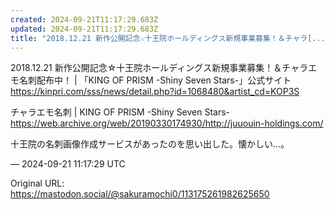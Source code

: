 ```yaml
---
created: 2024-09-21T11:17:29.683Z
updated: 2024-09-21T11:17:29.683Z
title: "2018.12.21 新作公開記念☆十王院ホールディングス新規事業募集！＆チャラ[...]"
---
```


<p>2018.12.21 新作公開記念☆十王院ホールディングス新規事業募集！＆チャラエモ名刺配布中！ | 「KING OF PRISM -Shiny Seven Stars-」公式サイト<br /><a href="https://kinpri.com/sss/news/detail.php?id=1068480&amp;artist_cd=KOP3S" target="_blank" rel="nofollow noopener" translate="no"><span class="invisible">https://</span><span class="ellipsis">kinpri.com/sss/news/detail.php</span><span class="invisible">?id=1068480&amp;artist_cd=KOP3S</span></a></p><p>チャラエモ名刺 | KING OF PRISM -Shiny Seven Stars-<br /><a href="https://web.archive.org/web/20190330174930/http://juuouin-holdings.com/" target="_blank" rel="nofollow noopener" translate="no"><span class="invisible">https://</span><span class="ellipsis">web.archive.org/web/2019033017</span><span class="invisible">4930/http://juuouin-holdings.com/</span></a></p><p>十王院の名刺画像作成サービスがあったのを思い出した。懐かしい…。</p>

&mdash; 2024-09-21 11:17:29 UTC

Original URL: https://mastodon.social/@sakuramochi0/113175261982625650
